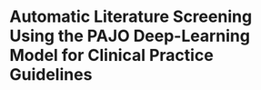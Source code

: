 # Automatic Literature Screening Using the PAJO Deep-Learning Model for Clinical Practice Guidelines
